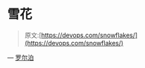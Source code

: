 # 雪花

> 原文:[https://devops.com/snowflakes/](https://devops.com/snowflakes/)

— [罗尔泊](https://devops.com/author/breselman/)
